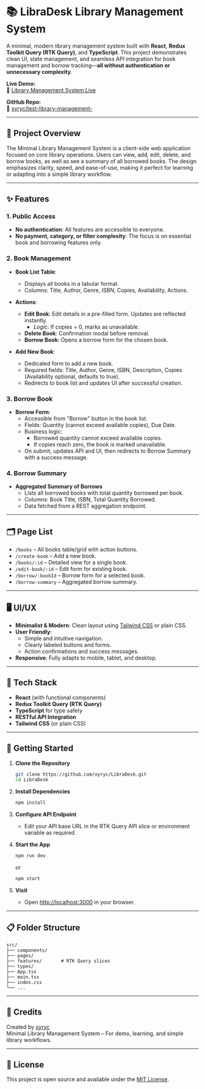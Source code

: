 # 📚 LibraDesk Library Management System

A minimal, modern library management system built with **React**, **Redux Toolkit Query (RTK Query)**, and **TypeScript**. This project demonstrates clean UI, state management, and seamless API integration for book management and borrow tracking—**all without authentication or unnecessary complexity**.

**Live Demo:**  
🔗 [Library Management System Live](https://libradesk.netlify.app)

**GitHub Repo:**  
🔗 [xyryc/test-library-management-](https://github.com/xyryc/LibraDesk)

---

## 🚀 Project Overview

The Minimal Library Management System is a client-side web application focused on core library operations. Users can view, add, edit, delete, and borrow books, as well as see a summary of all borrowed books. The design emphasizes clarity, speed, and ease-of-use, making it perfect for learning or adapting into a simple library workflow.

---

## ✨ Features

### 1. Public Access

- **No authentication**: All features are accessible to everyone.
- **No payment, category, or filter complexity**: The focus is on essential book and borrowing features only.

### 2. Book Management

- **Book List Table**:
  - Displays all books in a tabular format.
  - Columns: Title, Author, Genre, ISBN, Copies, Availability, Actions.
- **Actions**:

  - **Edit Book**: Edit details in a pre-filled form. Updates are reflected instantly.
    - _Logic_: If copies = 0, marks as unavailable.
  - **Delete Book**: Confirmation modal before removal.
  - **Borrow Book**: Opens a borrow form for the chosen book.

- **Add New Book**:
  - Dedicated form to add a new book.
  - Required fields: Title, Author, Genre, ISBN, Description, Copies (Availability optional, defaults to true).
  - Redirects to book list and updates UI after successful creation.

### 3. Borrow Book

- **Borrow Form**:
  - Accessible from "Borrow" button in the book list.
  - Fields: Quantity (cannot exceed available copies), Due Date.
  - Business logic:
    - Borrowed quantity cannot exceed available copies.
    - If copies reach zero, the book is marked unavailable.
  - On submit, updates API and UI, then redirects to Borrow Summary with a success message.

### 4. Borrow Summary

- **Aggregated Summary of Borrows**
  - Lists all borrowed books with total quantity borrowed per book.
  - Columns: Book Title, ISBN, Total Quantity Borrowed.
  - Data fetched from a REST aggregation endpoint.

---

## 🗂️ Page List

- `/books` – All books table/grid with action buttons.
- `/create-book` – Add a new book.
- `/books/:id` – Detailed view for a single book.
- `/edit-book/:id` – Edit form for existing book.
- `/borrow/:bookId` – Borrow form for a selected book.
- `/borrow-summary` – Aggregated borrow summary.

---

## 🖥️ UI/UX

- **Minimalist & Modern**: Clean layout using [Tailwind CSS](https://tailwindcss.com/) or plain CSS.
- **User Friendly**:
  - Simple and intuitive navigation.
  - Clearly labeled buttons and forms.
  - Action confirmations and success messages.
- **Responsive**: Fully adapts to mobile, tablet, and desktop.

---

## 🧩 Tech Stack

- **React** (with functional components)
- **Redux Toolkit Query (RTK Query)**
- **TypeScript** for type safety
- **RESTful API Integration**
- **Tailwind CSS** (or plain CSS)

---

## 🏁 Getting Started

1. **Clone the Repository**

   ```bash
   git clone https://github.com/xyryc/LibraDesk.git
   cd LibraDesk
   ```

2. **Install Dependencies**

   ```bash
   npm install
   ```

3. **Configure API Endpoint**

   - Edit your API base URL in the RTK Query API slice or environment variable as required.

4. **Start the App**

   ```bash
   npm run dev
   ```

   or

   ```bash
   npm start
   ```

5. **Visit**
   - Open [http://localhost:3000](http://localhost:3000) in your browser.

---

## 📋 Folder Structure

```
src/
├── components/
├── pages/
├── features/       # RTK Query slices
├── types/
├── App.tsx
├── main.tsx
├── index.css
└── ...
```

---

## 🙏 Credits

Created by [xyryc](https://github.com/xyryc)  
Minimal Library Management System – For demo, learning, and simple library workflows.

---

## 📄 License

This project is open source and available under the [MIT License](LICENSE).
